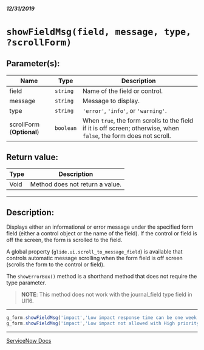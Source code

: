 ##### 12/31/2019
# `showFieldMsg(field, message, type, ?scrollForm)`

## Parameter(s):
| Name | Type | Description |
|---|---|---|
| field | `string` | Name of the field or control. |
| message | `string` | Message to display. |
| type | `string` | `'error'`, `'info'`, or `'warning'`. |
| scrollForm (**Optional**) | `boolean` | When `true`, the form scrolls to the field if it is off screen; otherwise, when `false`, the form does not scroll. |

## Return value:
| Type | Description |
|---|---|
| Void | Method does not return a value. |

---

## Description:
Displays either an informational or error message under the specified form field (either a control object or the name of the field). If the control or field is off the screen, the form is scrolled to the field.

A global property (`glide.ui.scroll_to_message_field`) is available that controls automatic message scrolling when the form field is off screen (scrolls the form to the control or field).

The `showErrorBox()` method is a shorthand method that does not require the type parameter.

  > **NOTE**: This method does not work with the journal_field type field in UI16.

---

```js
g_form.showFieldMsg('impact','Low impact response time can be one week','info');
g_form.showFieldMsg('impact','Low impact not allowed with High priority','error',false);
```

---

[ServiceNow Docs](https://developer.servicenow.com/app.do#!/api_doc?v=newyork&id=r_GlideFormShowFieldMsg_String_String_String)